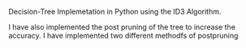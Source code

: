  Decision-Tree Implemetation in Python using the ID3 Algorithm.
 
 I have also implemented the post pruning of the tree to increase the accuracy. I have implemented two different methodfs of postpruning
 
